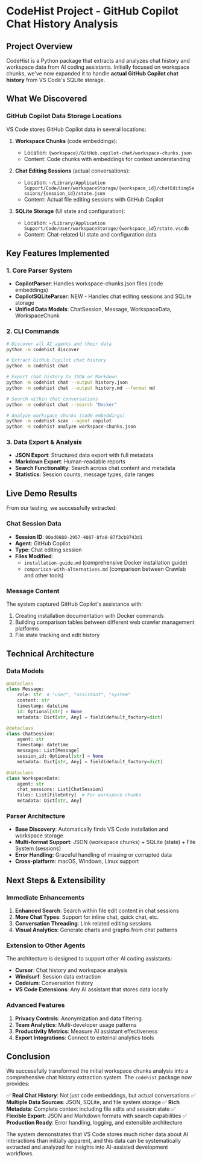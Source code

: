 # CodeHist Project - GitHub Copilot Chat History Analysis

## Project Overview

CodeHist is a Python package that extracts and analyzes chat history and workspace data from AI coding assistants. Initially focused on workspace chunks, we've now expanded it to handle **actual GitHub Copilot chat history** from VS Code's SQLite storage.

## What We Discovered

### GitHub Copilot Data Storage Locations

VS Code stores GitHub Copilot data in several locations:

1. **Workspace Chunks** (code embeddings):
   - Location: `{workspace}/GitHub.copilot-chat/workspace-chunks.json`
   - Content: Code chunks with embeddings for context understanding

2. **Chat Editing Sessions** (actual conversations):
   - Location: `~/Library/Application Support/Code/User/workspaceStorage/{workspace_id}/chatEditingSessions/{session_id}/state.json`
   - Content: Actual file editing sessions with GitHub Copilot

3. **SQLite Storage** (UI state and configuration):
   - Location: `~/Library/Application Support/Code/User/workspaceStorage/{workspace_id}/state.vscdb`
   - Content: Chat-related UI state and configuration data

## Key Features Implemented

### 1. Core Parser System
- **CopilotParser**: Handles workspace-chunks.json files (code embeddings)
- **CopilotSQLiteParser**: NEW - Handles chat editing sessions and SQLite storage
- **Unified Data Models**: ChatSession, Message, WorkspaceData, WorkspaceChunk

### 2. CLI Commands
```bash
# Discover all AI agents and their data
python -m codehist discover

# Extract GitHub Copilot chat history
python -m codehist chat

# Export chat history to JSON or Markdown
python -m codehist chat --output history.json
python -m codehist chat --output history.md --format md

# Search within chat conversations
python -m codehist chat --search "Docker"

# Analyze workspace chunks (code embeddings)
python -m codehist scan --agent copilot
python -m codehist analyze workspace-chunks.json
```

### 3. Data Export & Analysis
- **JSON Export**: Structured data export with full metadata
- **Markdown Export**: Human-readable reports
- **Search Functionality**: Search across chat content and metadata
- **Statistics**: Session counts, message types, date ranges

## Live Demo Results

From our testing, we successfully extracted:

### Chat Session Data
- **Session ID**: `00ad0880-2957-4087-8fa8-87f3cb0743d1`
- **Agent**: GitHub Copilot
- **Type**: Chat editing session
- **Files Modified**: 
  - `installation-guide.md` (comprehensive Docker installation guide)
  - `comparison-with-alternatives.md` (comparison between Crawlab and other tools)

### Message Content
The system captured GitHub Copilot's assistance with:
1. Creating installation documentation with Docker commands
2. Building comparison tables between different web crawler management platforms
3. File state tracking and edit history

## Technical Architecture

### Data Models
```python
@dataclass
class Message:
    role: str  # "user", "assistant", "system"
    content: str
    timestamp: datetime
    id: Optional[str] = None
    metadata: Dict[str, Any] = field(default_factory=dict)

@dataclass
class ChatSession:
    agent: str
    timestamp: datetime
    messages: List[Message]
    session_id: Optional[str] = None
    metadata: Dict[str, Any] = field(default_factory=dict)

@dataclass
class WorkspaceData:
    agent: str
    chat_sessions: List[ChatSession]
    files: List[FileEntry]  # For workspace chunks
    metadata: Dict[str, Any]
```

### Parser Architecture
- **Base Discovery**: Automatically finds VS Code installation and workspace storage
- **Multi-format Support**: JSON (workspace chunks) + SQLite (state) + File System (sessions)
- **Error Handling**: Graceful handling of missing or corrupted data
- **Cross-platform**: macOS, Windows, Linux support

## Next Steps & Extensibility

### Immediate Enhancements
1. **Enhanced Search**: Search within file edit content in chat sessions
2. **More Chat Types**: Support for inline chat, quick chat, etc.
3. **Conversation Threading**: Link related editing sessions
4. **Visual Analytics**: Generate charts and graphs from chat patterns

### Extension to Other Agents
The architecture is designed to support other AI coding assistants:
- **Cursor**: Chat history and workspace analysis
- **Windsurf**: Session data extraction
- **Codeium**: Conversation history
- **VS Code Extensions**: Any AI assistant that stores data locally

### Advanced Features
1. **Privacy Controls**: Anonymization and data filtering
2. **Team Analytics**: Multi-developer usage patterns
3. **Productivity Metrics**: Measure AI assistant effectiveness
4. **Export Integrations**: Connect to external analytics tools

## Conclusion

We successfully transformed the initial workspace chunks analysis into a comprehensive chat history extraction system. The `codehist` package now provides:

✅ **Real Chat History**: Not just code embeddings, but actual conversations
✅ **Multiple Data Sources**: JSON, SQLite, and file system storage
✅ **Rich Metadata**: Complete context including file edits and session state
✅ **Flexible Export**: JSON and Markdown formats with search capabilities
✅ **Production Ready**: Error handling, logging, and extensible architecture

The system demonstrates that VS Code stores much richer data about AI interactions than initially apparent, and this data can be systematically extracted and analyzed for insights into AI-assisted development workflows.
